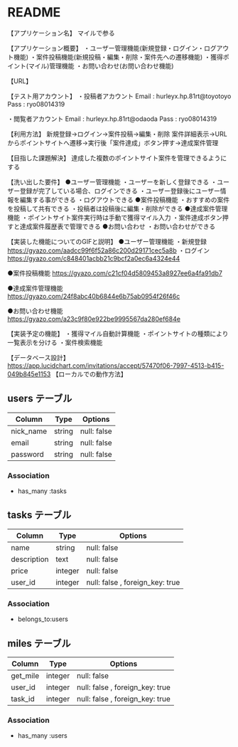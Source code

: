 # README

【アプリケーション名】
マイルで参る

【アプリケーション概要】
・ユーザー管理機能(新規登録・ログイン・ログアウト機能)
・案件投稿機能(新規投稿・編集・削除・案件先への遷移機能)
・獲得ポイント(マイル)管理機能
・お問い合わせ(お問い合わせ機能)

【URL】


【テスト用アカウント】
・投稿者アカウント
Email : hurleyx.hp.81rt@toyotoyo
Pass  : ryo08014319

・閲覧者アカウント
Email : hurleyx.hp.81rt@odaoda
Pass  : ryo08014319


【利用方法】
新規登録→ログイン→案件投稿→編集・削除
案件詳細表示→URLからポイントサイトへ遷移→実行後「案件達成」ボタン押す→達成案件管理

【目指した課題解決】
達成した複数のポイントサイト案件を管理できるようにする

【洗い出した要件】
●ユーザー管理機能
・ユーザーを新しく登録できる
・ユーザー登録が完了している場合、ログインできる
・ユーザー登録後にユーザー情報を編集する事ができる
・ログアウトできる
●案件投稿機能
・おすすめの案件を投稿して共有できる
・投稿者は投稿後に編集・削除ができる
●達成案件管理機能
・ポイントサイト案件実行時は手動で獲得マイル入力
・案件達成ボタン押すと達成案件履歴表で管理できる
●お問い合わせ
・お問い合わせができる

【実装した機能についてのGIFと説明】
●ユーザー管理機能
・新規登録
https://gyazo.com/aadcc99f6f52a86c200d29171cec5a8b
・ログイン
https://gyazo.com/c848401acbb21c9bcf2a0ec6a4324e44

●案件投稿機能
https://gyazo.com/c21cf04d5809453a8927ee6a4fa91db7

●達成案件管理機能
https://gyazo.com/24f8abc40b6844e6b75ab0954f26f46c

●お問い合わせ機能
https://gyazo.com/a23c9f80e922be9995567da280ef684e

【実装予定の機能】
・獲得マイル自動計算機能
・ポイントサイトの種類により一覧表示を分ける
・案件検索機能

【データベース設計】
 https://app.lucidchart.com/invitations/accept/57470f06-7997-4513-b415-049b845e1153
【ローカルでの動作方法】


## users テーブル

| Column        | Type    | Options     |
| --------------| ------  | ----------- |
| nick_name     | string  | null: false |
| email         | string  | null: false |
| password      | string  | null: false |
### Association

- has_many :tasks

## tasks テーブル

| Column           | Type     |Options           |
| -----------------| -------- | ------------------|
| name             | string   | null: false       |
| description      | text     | null: false       |
| price            | integer  | null: false       |
| user_id          | integer  | null: false , foreign_key: true          |
### Association

- belongs_to:users

## miles テーブル

| Column        | Type    | Options     |
| --------------| ------  | ----------- |
| get_mile      | integer | null: false |
| user_id       | integer  | null: false , foreign_key: true          |
| task_id       | integer  | null: false , foreign_key: true          |
### Association

- has_many :users

